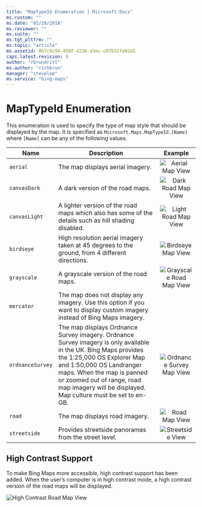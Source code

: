 ```yaml
---
title: "MapTypeId Enumeration | Microsoft Docs"
ms.custom: ""
ms.date: "02/28/2018"
ms.reviewer: ""
ms.suite: ""
ms.tgt_pltfrm: ""
ms.topic: "article"
ms.assetid: 0b7c9c94-458f-4230-a3ec-c07b31fa92a5
caps.latest.revision: 9
author: "rbrundritt"
ms.author: "richbrun"
manager: "stevelom"
ms.service: "bing-maps"
---
```

# MapTypeId Enumeration
This enumeration is used to specify the type of map style that should be displayed by the map.  It is specified as `Microsoft.Maps.MapTypeId.[Name]` where `[Name]` can be any of the following values.

Name             | Description                        | Example
---------------- | ---------------------------------- | :------------------------:
`aerial`         | The map displays aerial imagery.   | ![Aerial Map View](../v8-web-control/media/bmv8-aerialmap.png) 
`canvasDark`     | A dark version of the road maps. | ![Dark Road Map View](../v8-web-control/media/bmv8-canvasdark.PNG)
`canvasLight`    | A lighter version of the road maps which also has some of the details such as hill shading disabled. | ![Light Road Map View](../v8-web-control/media/bmv8-canvaslight.PNG)
`birdseye` | High resolution aerial imagery taken at 45 degrees to the ground, from 4 different directions. | ![Birdseye Map View](../v8-web-control/media/bmv8-birdseyetumb.png)
`grayscale`      | A grayscale version of the road maps. | ![Grayscale Road Map View](../v8-web-control/media/bmv8-grayscale.PNG)
`mercator`       | The map does not display any imagery. Use this option if you want to display custom imagery instead of Bing Maps imagery. | 
`ordnanceSurvey` | The map displays Ordnance Survey imagery. Ordnance Survey imagery is only available in the UK. Bing Maps provides the 1:25,000 OS Explorer Map and 1:50,000 OS Landranger maps. When the map is panned or zoomed out of range, road map imagery will be displayed. Map culture must be set to en-GB. 	    | ![Ordnance Survey Map View](../v8-web-control/media/bmv8-osmap.png)
`road`           | The map displays road imagery.	    | ![Road Map View](../v8-web-control/media/bmv8-roadmapimage.PNG)
`streetside`     | Provides streetside panoramas from the street level.  | ![Streetside View](../v8-web-control/media/bmv8-ssmap.png)

## High Contrast Support

To make Bing Maps more accessible, high contrast support has been added. When the user’s computer is in high contrast mode, a high contrast version of the road maps will be displayed. 
 
![High Contrast Road Map View](../v8-web-control/media/bmv8-highcontrast.png)
